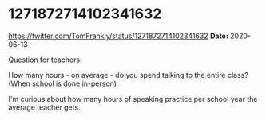 # 1271872714102341632
https://twitter.com/TomFrankly/status/1271872714102341632
**Date:** 2020-06-13

Question for teachers:

How many hours - on average - do you spend talking to the entire class? (When school is done in-person)

I'm curious about how many hours of speaking practice per school year the average teacher gets.
